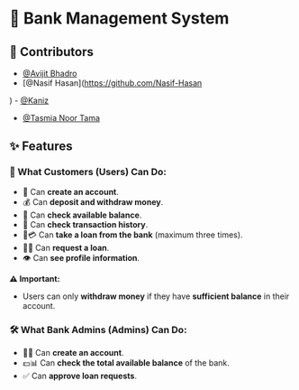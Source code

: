# 🏦 Bank Management System

## 👥 Contributors

- [@Avijit Bhadro](https://github.com/AvijitBhadro)
- [@Nasif Hasan](https://github.com/Nasif-Hasan

) - [@Kaniz](https://github.com/KanizFatema17) 
- [@Tasmia Noor Tama](https://github.com/Tasmia-Noor-Tama) 


## ✨ Features

### 👤 What Customers (Users) Can Do:
- 📝 Can **create an account**.
- 💰 Can **deposit and withdraw money**.
- 🏦 Can **check available balance**.
- 📜 Can **check transaction history**.
- 🏦💳 Can **take a loan from the bank** (maximum three times).
- 🏦📝 Can **request a loan**.
- 👁️ Can **see profile information**.

**⚠️ Important:**  
- Users can only **withdraw money** if they have **sufficient balance** in their account.

### 🛠️ What Bank Admins (Admins) Can Do:
- 🏦📝 Can **create an account**.
- 💵📊 Can **check the total available balance** of the bank.
- ✅ Can **approve loan requests**.

